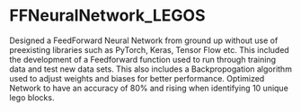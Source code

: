 # FFNeuralNetwork_LEGOS
Designed a FeedForward Neural Network from ground up without use of preexisting libraries such as PyTorch, Keras, Tensor Flow etc.  This included the development of a Feedforward function used to run through training data and test new data sets. This also includes a Backpropogation algorithm used to adjust weights and biases for better performance. Optimized Network to have an accuracy of 80% and rising when identifying 10 unique lego blocks. 
